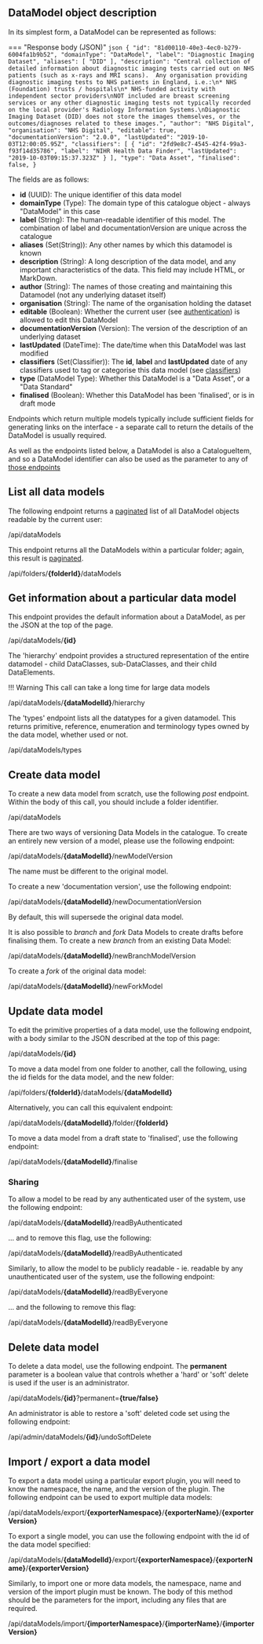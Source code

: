 ## DataModel object description

In its simplest form, a DataModel can be represented as follows:

=== "Response body (JSON)"
    ```json
    {
        "id": "81d00110-40e3-4ec0-b279-6004fa1b9b52",
        "domainType": "DataModel",
        "label": "Diagnostic Imaging Dataset",
        "aliases": [
            "DID"
        ],
        "description": "Central collection of detailed information about diagnostic imaging tests carried out on NHS patients (such as x-rays and MRI scans).  Any organisation providing diagnostic imaging tests to NHS patients in England, i.e.:\n* NHS (Foundation) trusts / hospitals\n* NHS-funded activity with independent sector providers\nNOT included are breast screening services or any other diagnostic imaging tests not typically recorded on the local provider's Radiology Information Systems.\nDiagnostic Imaging Dataset (DID) does not store the images themselves, or the outcomes/diagnoses related to these images.",
        "author": "NHS Digital",
        "organisation": "NHS Digital",
        "editable": true,
        "documentationVersion": "2.0.0",
        "lastUpdated": "2019-10-03T12:00:05.95Z",
        "classifiers": [
            {
                "id": "2fd9e8c7-4545-42f4-99a3-f93f14d35786",
                "label": "NIHR Health Data Finder",
                "lastUpdated": "2019-10-03T09:15:37.323Z"
            }
        ],
        "type": "Data Asset",
        "finalised": false,
    }
    ``` 

The fields are as follows:

- **id** (UUID): The unique identifier of this data model
- **domainType** (Type): The domain type of this catalogue object - always "DataModel" in this case
- **label** (String): The human-readable identifier of this model.  The combination of label and documentationVersion are unique across the catalogue
- **aliases** (Set(String)): Any other names by which this datamodel is known
- **description** (String): A long description of the data model, and any important characteristics of the data.  This field may include HTML, or 
MarkDown.
- **author** (String): The names of those creating and maintaining this Datamodel (not any underlying dataset itself)
- **organisation** (String): The name of the organisation holding the dataset
- **editable** (Boolean): Whether the current user (see [authentication](../authentication.md)) is allowed to edit this DataModel
- **documentationVersion** (Version): The version of the description of an underlying dataset
- **lastUpdated** (DateTime): The date/time when this DataModel was last modified
- **classifiers** (Set(Classifier)): The **id**, **label** and **lastUpdated** date of any classifiers used to tag or categorise this data model 
(see [classifiers](classifier.md))
- **type** (DataModel Type): Whether this DataModel is a "Data Asset", or a "Data Standard"
- **finalised** (Boolean): Whether this DataModel has been 'finalised', or is in draft mode

Endpoints which return multiple models typically include sufficient fields for generating links on the interface - a separate call to return the 
details of the DataModel is usually required. 

As well as the endpoints listed below, a DataModel is also a CatalogueItem, and so a DataModel identifier can also be used as the parameter to any 
of [those endpoints](catalogue-item.md)



## List all data models

The following endpoint returns a [paginated](../pagination.md) list of all DataModel objects readable by the current user:  

<endpoint class="get">/api/dataModels</endpoint>

This endpoint returns all the DataModels within a particular folder; again, this result is [paginated](../pagination.md).

<endpoint class="get">/api/folders/**{folderId}**/dataModels</endpoint>


## Get information about a particular data model

This endpoint provides the default information about a DataModel, as per the JSON at the top of the page.

<endpoint class="get">/api/dataModels/**{id}**</endpoint>

The 'hierarchy' endpoint provides a structured representation of the entire datamodel - child DataClasses, sub-DataClasses, and their child
 DataElements.   

!!! Warning 
    This call can take a long time for large data models

<endpoint class="get">/api/dataModels/**{dataModelId}**/hierarchy</endpoint>

The 'types' endpoint lists all the datatypes for a given datamodel.  This returns primitive, reference, enumeration and terminology types owned by
 the data model, whether used or not.

<endpoint class="get">/api/dataModels/types</endpoint>

## Create data model

To create a new data model from scratch, use the following _post_ endpoint.  Within the body of this call, you should include a folder identifier.

<endpoint class="post">/api/dataModels</endpoint>

There are two ways of versioning Data Models in the catalogue.  To create an entirely new version of a model, please use the following endpoint:

<endpoint class="put">/api/dataModels/**{dataModelId}**/newModelVersion</endpoint>

The name must be different to the original model.

To create a new 'documentation version', use the following endpoint:

<endpoint class="put">/api/dataModels/**{dataModelId}**/newDocumentationVersion</endpoint>

By default, this will supersede the original data model.

It is also possible to _branch_ and _fork_ Data Models to create drafts before finalising them. To create a new _branch_ from an existing Data Model:

<endpoint class="put">/api/dataModels/**{dataModelId}**/newBranchModelVersion</endpoint>

To create a _fork_ of the original data model:

<endpoint class="put">/api/dataModels/**{dataModelId}**/newForkModel</endpoint>
## Update data model

To edit the primitive properties of a data model, use the following endpoint, with a body similar to the JSON described at the top of this page:

<endpoint class="put">/api/dataModels/**{id}**</endpoint>

To move a data model from one folder to another, call the following, using the id fields for the data model, and the new folder:

<endpoint class="put">/api/folders/**{folderId}**/dataModels/**{dataModelId}**</endpoint>

Alternatively, you can call this equivalent endpoint:

<endpoint class="put">/api/dataModels/**{dataModelId}**/folder/**{folderId}**</endpoint>

To move a data model from a draft state to 'finalised', use the following endpoint:

<endpoint class="put">/api/dataModels/**{dataModelId}**/finalise</endpoint>

### Sharing

To allow a model to be read by any authenticated user of the system, use the following endpoint:

<endpoint class="put">/api/dataModels/**{dataModelId}**/readByAuthenticated</endpoint>

... and to remove this flag, use the following:

<endpoint class="delete">/api/dataModels/**{dataModelId}**/readByAuthenticated</endpoint>

Similarly, to allow the model to be publicly readable - ie. readable by any unauthenticated user of the system, 
use the following endpoint: 

<endpoint class="put">/api/dataModels/**{dataModelId}**/readByEveryone</endpoint>

... and the following to remove this flag:

<endpoint class="delete">/api/dataModels/**{dataModelId}**/readByEveryone</endpoint>


## Delete data model

To delete a data model, use the following endpoint.  The **permanent** parameter is a boolean value that controls whether a 'hard' or 'soft' delete
 is used if the user is an administrator.
 
<endpoint class="delete">/api/dataModels/**{id}**?permanent=**{true/false}**</endpoint>

An administrator is able to restore a 'soft' deleted code set using the following endpoint:

<endpoint class="put">/api/admin/dataModels/**{id}**/undoSoftDelete</endpoint>

 
## Import / export a data model

To export a data model using a particular export plugin, you will need to know the namespace, the name, and the version of the plugin.  The
 following endpoint can be used to export multiple data models: 

<endpoint class="post">/api/dataModels/export/**{exporterNamespace}**/**{exporterName}**/**{exporterVersion}**</endpoint>

To export a single model, you can use the following endpoint with the id of the data model specified:

<endpoint class="get">/api/dataModels/**{dataModelId}**/export/**{exporterNamespace}**/**{exporterName}**/**{exporterVersion}**</endpoint>


Similarly, to import one or more data models, the namespace, name and version of the import plugin must be known.  The body of this method should
 be the parameters for the import, including any files that are required.

<endpoint class="post">/api/dataModels/import/**{importerNamespace}**/**{importerName}**/**{importerVersion}**</endpoint>
